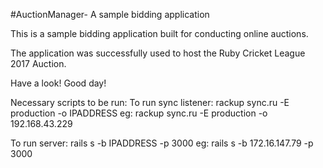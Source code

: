 #AuctionManager- A sample bidding application

This is a sample bidding application built for conducting online auctions.

The application was successfully used to host the Ruby Cricket League 2017 Auction.

Have a look! Good day!

Necessary scripts to be run:
To run sync listener:
      rackup sync.ru -E production -o IPADDRESS
  eg: rackup sync.ru -E production -o 192.168.43.229

To run server:
      rails s -b IPADDRESS -p 3000 
  eg: rails s -b 172.16.147.79 -p 3000
  

